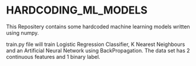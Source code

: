 # HARDCODING_ML_MODELS
This Repositery contains some hardcoded machine learning models written using numpy.

train.py file will train Logistic Regression Classifier, K Nearest Neighbours and an Artificial Neural Network using BackPropagation.
The data set has 2  continuous features and 1 binary label.
